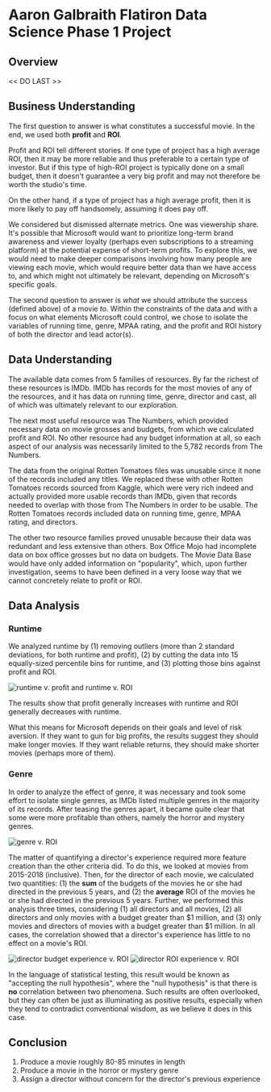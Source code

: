 # Aaron Galbraith Flatiron Data Science Phase 1 Project

## Overview

<< DO LAST >>

## Business Understanding

The first question to answer is what constitutes a successful movie. In the end, we used both **profit** and **ROI**.

Profit and ROI tell different stories. If one type of project has a high average ROI, then it may be more reliable and thus preferable to a certain type of investor. But if this type of high-ROI project is typically done on a small budget, then it doesn't guarantee a very big profit and may not therefore be worth the studio's time.

On the other hand, if a type of project has a high average profit, then it is more likely to pay off handsomely, assuming it does pay off.

We considered but dismissed alternate metrics. One was viewership share. It's possible that Microsoft would want to prioritize long-term brand awareness and viewer loyalty (perhaps even subscriptions to a streaming platform) at the potential expense of short-term profits. To explore this, we would need to make deeper comparisons involving how many people are viewing each movie, which would require better data than we have access to, and which might not ultimately be relevant, depending on Microsoft's specific goals.

The second question to answer is *what* we should attribute the success (defined above) of a movie *to*. Within the constraints of the data and with a focus on what elements Microsoft could control, we chose to isolate the variables of running time, genre, MPAA rating, and the profit and ROI history of both the director and lead actor(s).

## Data Understanding

The available data comes from 5 families of resources. By far the richest of these resources is IMDb. IMDb has records for the most movies of any of the resources, and it has data on running time, genre, director and cast, all of which was ultimately relevant to our exploration.

The next most useful resource was The Numbers, which provided necessary data on movie grosses and budgets, from which we calculated profit and ROI. No other resource had any budget information at all, so each aspect of our analysis was necessarily limited to the 5,782 records from The Numbers.

The data from the original Rotten Tomatoes files was unusable since it none of the records included any titles. We replaced these with other Rotten Tomatoes records sourced from Kaggle, which were very rich indeed and actually provided more usable records than IMDb, given that records needed to overlap with those from The Numbers in order to be usable. The Rotten Tomatoes records included data on running time, genre, MPAA rating, and directors.

The other two resource families proved unusable because their data was redundant and less extensive than others. Box Office Mojo had incomplete data on box office grosses but no data on budgets. The Movie Data Base would have only added information on "popularity", which, upon further investigation, seems to have been defined in a very loose way that we cannot concretely relate to profit or ROI.

## Data Analysis

### Runtime

We analyzed runtime by (1) removing outliers (more than 2 standard deviations, for both runtime and profit), (2) by cutting the data into 15 equally-sized percentile bins for runtime, and (3) plotting those bins against profit and ROI.

![runtime v. profit and runtime v. ROI](images/im01.jpg)

The results show that profit generally increases with runtime and ROI generally decreases with runtime.

What this means for Microsoft depends on their goals and level of risk aversion. If they want to gun for big profits, the results suggest they should make longer movies. If they want reliable returns, they should make shorter movies (perhaps more of them).

### Genre

In order to analyze the effect of genre, it was necessary and took some effort to isolate single genres, as IMDb listed multiple genres in the majority of its records. After teasing the genres apart, it became quite clear that some were more profitable than others, namely the horror and mystery genres.

![genre v. ROI](images/image02.jpg)

The matter of quantifying a director's experience required more feature creation than the other criteria did. To do this, we looked at movies from 2015-2018 (inclusive). Then, for the director of each movie, we calculated two quantities: (1) the **sum** of the budgets of the movies he or she had directed in the previous 5 years, and (2) the **average** ROI of the movies he or she had directed in the previous 5 years. Further, we performed this analysis three times, considering (1) all directors and all movies, (2) all directors and only movies with a budget greater than $1 million, and (3) only movies and directors of movies with a budget greater than $1 million. In all cases, the correlation showed that a director's experience has little to no effect on a movie's ROI.

![director budget experience v. ROI](images/image03.jpg)
![director ROI experience v. ROI](images/image04.jpg)

In the language of statistical testing, this result would be known as "accepting the null hypothesis", where the "null hypothesis" is that there is **no** correlation between two phenomena. Such results are often overlooked, but they can often be just as illuminating as positive results, especially when they tend to contradict conventional wisdom, as we believe it does in this case.

## Conclusion

1. Produce a movie roughly 80-85 minutes in length
2. Produce a movie in the horror or mystery genre
3. Assign a director without concern for the director's previous experience
